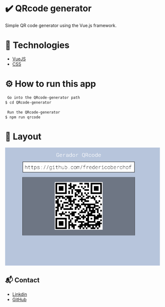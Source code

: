 # ✔️ QRcode generator 
 
Simple QR code generator using the Vue.js framework.


# 🚀 Technologies


* [VueJS](https://vuejs.org)
* [CSS](https://developer.mozilla.org/en-US/docs/Web/CSS)


# ⚙️ How to run this app

```
 Go into the QRcode-generator path
$ cd QRcode-generator

 Run the QRcode-generator
$ npm run qrcode  
```


# 🎨 Layout

![Home](https://github.com/fredericoberchof/QRcode_generator_VueJS/blob/master/Image/Image%201.png)


## 📬 Contact

- <a href="https://www.linkedin.com/in/frederico-berchof-69983a135/">Linkdin</a>
- <a href="https://github.com/fredericoberchof">GitHub</a>
 

